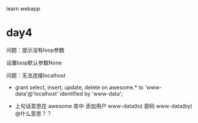 learn webapp

# day4

问题：提示没有loop参数

设置loop默认参数None

问题：无法连接localhost

- grant select, insert, update, delete on awesome.* to 'www-data'@'localhost' identified by 'www-data';

- 上句话意思在 awesome 库中 添加用户 www-data(to) 密码 www-data(by)  @什么意思？？
